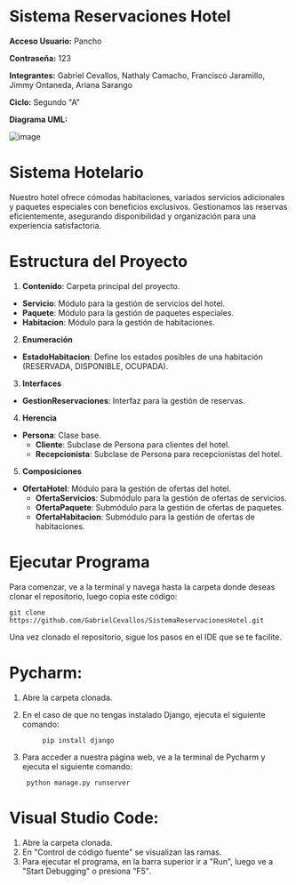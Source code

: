 # Sistema Reservaciones Hotel
**Acceso Usuario:** Pancho

**Contraseña:** 123

**Integrantes:**
Gabriel Cevallos, Nathaly Camacho, Francisco Jaramillo, Jimmy Ontaneda, Ariana Sarango

**Ciclo:** Segundo "A"

**Diagrama UML:**

![image](https://github.com/GabrielCevallos/SistemaReservacionesHotel/assets/166523819/b228f6c6-e0d3-42fd-b716-f16eab245022)

# Sistema Hotelario

Nuestro hotel ofrece cómodas habitaciones, variados servicios adicionales y paquetes especiales con beneficios exclusivos. Gestionamos las reservas eficientemente, asegurando disponibilidad y organización para una experiencia satisfactoria.

# Estructura del Proyecto

1. **Contenido**: Carpeta principal del proyecto.
  - **Servicio**: Módulo para la gestión de servicios del hotel.
  - **Paquete**: Módulo para la gestión de paquetes especiales.
  - **Habitacion**: Módulo para la gestión de habitaciones.
  
2. **Enumeración**
  - **EstadoHabitacion**: Define los estados posibles de una habitación (RESERVADA, DISPONIBLE, OCUPADA).

3. **Interfaces**
  - **GestionReservaciones**: Interfaz para la gestión de reservas.

4. **Herencia**
  - **Persona**: Clase base.
    - **Cliente**: Subclase de Persona para clientes del hotel.
    - **Recepcionista**: Subclase de Persona para recepcionistas del hotel.
5. **Composiciones**
  - **OfertaHotel**: Módulo para la gestión de ofertas del hotel.
    - **OfertaServicios**: Submódulo para la gestión de ofertas de servicios.
    - **OfertaPaquete**: Submódulo para la gestión de ofertas de paquetes.
    - **OfertaHabitacion**: Submódulo para la gestión de ofertas de habitaciones.

# Ejecutar Programa

Para comenzar, ve a la terminal y navega hasta la carpeta donde deseas clonar el repositorio, luego copia este código:

    git clone https://github.com/GabrielCevallos/SistemaReservacionesHotel.git 

Una vez clonado el repositorio, sigue los pasos en el IDE que se te facilite.

# Pycharm:

1. Abre la carpeta clonada. 
2. En el caso de que no tengas instalado Django, ejecuta el siguiente comando:

            pip install django


3. Para acceder a nuestra página web, ve a la terminal de Pycharm y ejecuta el siguiente comando:


        python manage.py runserver


# Visual Studio Code:

1. Abre la carpeta clonada.
2. En "Control de código fuente" se visualizan las ramas.
3. Para ejecutar el programa, en la barra superior ir a "Run", luego ve a "Start Debugging" o presiona "F5".

